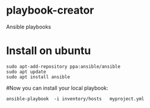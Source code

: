 # playbook-creator
Ansible playbooks 


# Install  on ubuntu
```
sudo apt-add-repository ppa:ansible/ansible
sudo apt update
sudo apt install ansible

```

#Now you can install your local playbook:

```
ansible-playbook  -i inventory/hosts   myproject.yml
```
